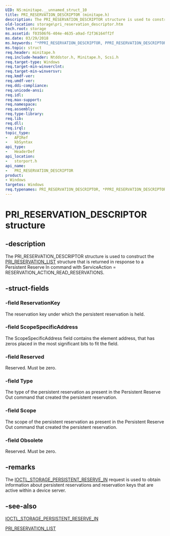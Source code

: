 ```yaml
---
UID: NS:minitape.__unnamed_struct_10
title: PRI_RESERVATION_DESCRIPTOR (minitape.h)
description: The PRI_RESERVATION_DESCRIPTOR structure is used to construct the PRI_RESERVATION_LIST structure that is returned in response to a Persistent Reserve In command with ServiceAction = RESERVATION_ACTION_READ_RESERVATIONS.
old-location: storage\pri_reservation_descriptor.htm
tech.root: storage
ms.assetid: f03506f6-404e-4635-a9ad-f2f36164ff2f
ms.date: 03/29/2018
ms.keywords: "*PPRI_RESERVATION_DESCRIPTOR, PPRI_RESERVATION_DESCRIPTOR, PPRI_RESERVATION_DESCRIPTOR structure pointer [Storage Devices], PRI_RESERVATION_DESCRIPTOR, PRI_RESERVATION_DESCRIPTOR structure [Storage Devices], storage.pri_reservation_descriptor, storport/PPRI_RESERVATION_DESCRIPTOR, storport/PRI_RESERVATION_DESCRIPTOR, structs-general_96e112cc-0cf3-442d-bb3a-7bcad8a95220.xml"
ms.topic: struct
req.header: minitape.h
req.include-header: Ntddstor.h, Minitape.h, Scsi.h
req.target-type: Windows
req.target-min-winverclnt: 
req.target-min-winversvr: 
req.kmdf-ver: 
req.umdf-ver: 
req.ddi-compliance: 
req.unicode-ansi: 
req.idl: 
req.max-support: 
req.namespace: 
req.assembly: 
req.type-library: 
req.lib: 
req.dll: 
req.irql: 
topic_type:
-	APIRef
-	kbSyntax
api_type:
-	HeaderDef
api_location:
-	storport.h
api_name:
-	PRI_RESERVATION_DESCRIPTOR
product:
- Windows
targetos: Windows
req.typenames: PRI_RESERVATION_DESCRIPTOR, *PPRI_RESERVATION_DESCRIPTOR
---
```


# PRI_RESERVATION_DESCRIPTOR structure


## -description


The PRI_RESERVATION_DESCRIPTOR structure is used to construct the <a href="https://msdn.microsoft.com/library/windows/hardware/ff563921">PRI_RESERVATION_LIST</a> structure that is returned in response to a Persistent Reserve In command with ServiceAction = RESERVATION_ACTION_READ_RESERVATIONS.


## -struct-fields




### -field ReservationKey

The reservation key under which the persistent reservation is held.


### -field ScopeSpecificAddress

The ScopeSpecificAddress field contains the element address, that has zeros placed in the most significant bits to fit the field.


### -field Reserved

Reserved. Must be zero.


### -field Type

The type of the persistent reservation as present in the Persistent Reserve Out command that created the persistent reservation.


### -field Scope

The scope of the persistent reservation as present in the Persistent Reserve Out command that created the persistent reservation.


### -field Obsolete

Reserved. Must be zero.


## -remarks



The <a href="https://msdn.microsoft.com/library/windows/hardware/ff560582">IOCTL_STORAGE_PERSISTENT_RESERVE_IN</a> request is used to obtain information about persistent reservations and reservation keys that are active within a device server.




## -see-also




<a href="https://msdn.microsoft.com/library/windows/hardware/ff560582">IOCTL_STORAGE_PERSISTENT_RESERVE_IN</a>



<a href="https://msdn.microsoft.com/library/windows/hardware/ff563921">PRI_RESERVATION_LIST</a>
 

 

